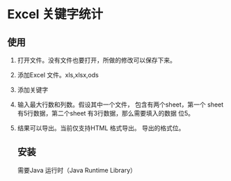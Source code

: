 # Excel 关键字统计

## 使用

1. 打开文件。没有文件也要打开，所做的修改可以保存下来。

2. 添加Excel 文件。xls,xlsx,ods

3. 添加关键字

4. 输入最大行数和列数。假设其中一个文件，
   包含有两个sheet，第一个
sheet 有5行数据，第二个sheet
   有3行数据，那么需要填入的数据
   位5。
5. 结果可以导出。当前仅支持HTML 格式导出。
   导出的格式位<table>。

## 安装

需要Java 运行时（Java Runtime Library）